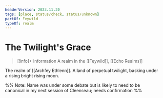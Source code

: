 ```yaml
---
headerVersion: 2023.11.20
tags: [place, status/check, status/unknown]
partOf: Feywild
typeOf: realm
---
```

# The Twilight's Grace
>[!info]+ Information
> A realm in the [[Feywild]], [[Echo Realms]]

The realm of [[Archfey Ethlenn]]. A land of perpetual twilight, basking under a rising bright rising moon. 

%% Note: Name was under some debate but is likely to need to be canonical in my next session of Cleenseau; needs confirmation %%